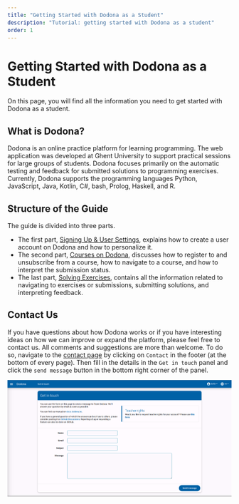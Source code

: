 ```yaml
---
title: "Getting Started with Dodona as a Student"
description: "Tutorial: getting started with Dodona as a student"
order: 1
---
```


# Getting Started with Dodona as a Student
On this page, you will find all the information you need to get started with Dodona as a student.

## What is Dodona?

Dodona is an online practice platform for learning programming. The web application was developed at Ghent University to support practical sessions for large groups of students. Dodona focuses primarily on the automatic testing and feedback for submitted solutions to programming exercises. Currently, Dodona supports the programming languages Python, JavaScript, Java, Kotlin, C#, bash, Prolog, Haskell, and R.

## Structure of the Guide

The guide is divided into three parts.

* The first part, [Signing Up & User Settings](../login-and-settings/), explains how to create a user account on Dodona and how to personalize it.
* The second part, [Courses on Dodona](../courses/), discusses how to register to and unsubscribe from a course, how to navigate to a course, and how to interpret the submission status.
* The last part, [Solving Exercises](../exercises/), contains all the information related to navigating to exercises or submissions, submitting solutions, and interpreting feedback.

## Contact Us

If you have questions about how Dodona works or if you have interesting ideas on how we can improve or expand the platform, please feel free to contact us. All comments and suggestions are more than welcome. To do so, navigate to the [contact page](https://dodona.be/en/contact/) by clicking on `Contact` in the footer (at the bottom of every page).
Then fill in the details in the `Get in touch` panel and click the `send message` button in the bottom right corner of the panel.

![image](./contact.png)
